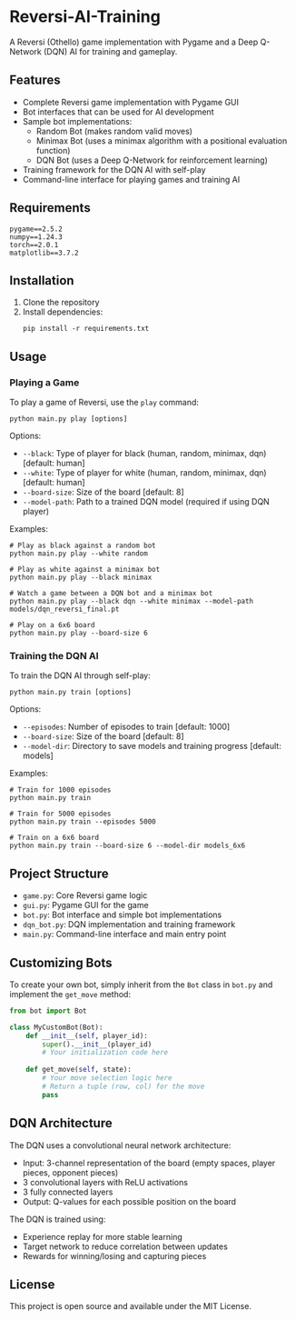 # Reversi-AI-Training

A Reversi (Othello) game implementation with Pygame and a Deep Q-Network (DQN) AI for training and gameplay.

## Features

- Complete Reversi game implementation with Pygame GUI
- Bot interfaces that can be used for AI development
- Sample bot implementations:
  - Random Bot (makes random valid moves)
  - Minimax Bot (uses a minimax algorithm with a positional evaluation function)
  - DQN Bot (uses a Deep Q-Network for reinforcement learning)
- Training framework for the DQN AI with self-play
- Command-line interface for playing games and training AI

## Requirements

```
pygame==2.5.2
numpy==1.24.3
torch==2.0.1
matplotlib==3.7.2
```

## Installation

1. Clone the repository
2. Install dependencies:
   ```
   pip install -r requirements.txt
   ```

## Usage

### Playing a Game

To play a game of Reversi, use the `play` command:

```
python main.py play [options]
```

Options:
- `--black`: Type of player for black (human, random, minimax, dqn) [default: human]
- `--white`: Type of player for white (human, random, minimax, dqn) [default: human]
- `--board-size`: Size of the board [default: 8]
- `--model-path`: Path to a trained DQN model (required if using DQN player)

Examples:
```
# Play as black against a random bot
python main.py play --white random

# Play as white against a minimax bot
python main.py play --black minimax

# Watch a game between a DQN bot and a minimax bot
python main.py play --black dqn --white minimax --model-path models/dqn_reversi_final.pt

# Play on a 6x6 board
python main.py play --board-size 6
```

### Training the DQN AI

To train the DQN AI through self-play:

```
python main.py train [options]
```

Options:
- `--episodes`: Number of episodes to train [default: 1000]
- `--board-size`: Size of the board [default: 8]
- `--model-dir`: Directory to save models and training progress [default: models]

Examples:
```
# Train for 1000 episodes
python main.py train

# Train for 5000 episodes
python main.py train --episodes 5000

# Train on a 6x6 board
python main.py train --board-size 6 --model-dir models_6x6
```

## Project Structure

- `game.py`: Core Reversi game logic
- `gui.py`: Pygame GUI for the game
- `bot.py`: Bot interface and simple bot implementations
- `dqn_bot.py`: DQN implementation and training framework
- `main.py`: Command-line interface and main entry point

## Customizing Bots

To create your own bot, simply inherit from the `Bot` class in `bot.py` and implement the `get_move` method:

```python
from bot import Bot

class MyCustomBot(Bot):
    def __init__(self, player_id):
        super().__init__(player_id)
        # Your initialization code here
    
    def get_move(self, state):
        # Your move selection logic here
        # Return a tuple (row, col) for the move
        pass
```

## DQN Architecture

The DQN uses a convolutional neural network architecture:
- Input: 3-channel representation of the board (empty spaces, player pieces, opponent pieces)
- 3 convolutional layers with ReLU activations
- 3 fully connected layers
- Output: Q-values for each possible position on the board

The DQN is trained using:
- Experience replay for more stable learning
- Target network to reduce correlation between updates
- Rewards for winning/losing and capturing pieces

## License

This project is open source and available under the MIT License. 